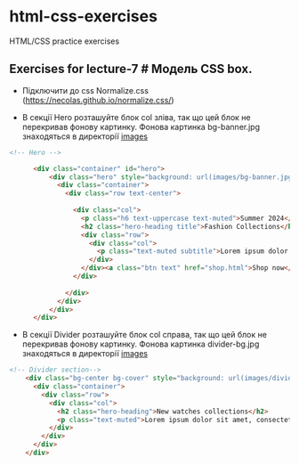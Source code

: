 # html-css-exercises

HTML/CSS practice exercises

## Exercises for lecture-7 # Модель CSS box.

- Підключити до css Normalize.css (https://necolas.github.io/normalize.css/)


- В секції Hero розташуйте блок col зліва, так що цей блок не перекривав фонову картинку. Фонова картинка bg-banner.jpg знаходяться в директорії [images](https://github.com/nikejanus/nikejanus.github.io/tree/main/images)

```html
<!-- Hero -->

      <div class="container" id="hero">
          <div class="hero" style="background: url(images/bg-banner.jpg)">
            <div class="container">
              <div class="row text-center">
                
                <div class="col">
                  <p class="h6 text-uppercase text-muted">Summer 2024</p>
                  <h2 class="hero-heading title">Fashion Collections</h2>
                  <div class="row">
                    <div class="col">
                      <p class="text-muted subtitle">Lorem ipsum dolor sit amet, consectetur adipisicing elit, sed do eiusmod tempor incididunt.</p>
                    </div>
                  </div><a class="btn text" href="shop.html">Shop now</a>
                </div>
                
              </div>
            </div>
          </div>
      </div>

```
- В секції Divider розташуйте блок col справа, так що цей блок не перекривав фонову картинку. Фонова картинка divider-bg.jpg знаходяться в директорії [images](https://github.com/nikejanus/nikejanus.github.io/tree/main/images)

```html
<!-- Divider section-->
    <div class="bg-center bg-cover" style="background: url(images/divider-bg.jpg)">
      <div class="container">
        <div class="row">
          <div class="col">
            <h2 class="hero-heading">New watches collections</h2>
            <p class="text-muted">Lorem ipsum dolor sit amet, consectetur adipisicing elit, sed do eiusmod tempor incididunt ut labore et dolore magna aliqua.</p><a class="btn btn-primary" href="#"> <i class="fas fa-dolly-flatbed"></i>Shop now</a>
          </div>
        </div>
      </div>
    </div>

```
